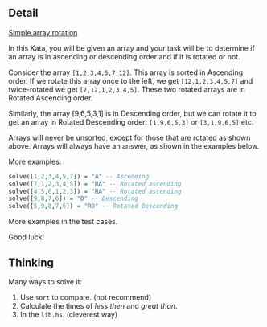 ## Detail

[Simple array rotation](https://www.codewars.com/kata/simple-array-rotation/train/haskell)

In this Kata, you will be given an array and your task will be to determine if an array is in ascending or descending order and if it is rotated or not.

Consider the array `[1,2,3,4,5,7,12]`. This array is sorted in Ascending order. If we rotate this array once to the left, we get `[12,1,2,3,4,5,7]` and twice-rotated we get `[7,12,1,2,3,4,5]`. These two rotated arrays are in Rotated Ascending order.

Similarly, the array [9,6,5,3,1] is in Descending order, but we can rotate it to get an array in Rotated Descending order: `[1,9,6,5,3]` or `[3,1,9,6,5]` etc.

Arrays will never be unsorted, except for those that are rotated as shown above. Arrays will always have an answer, as shown in the examples below.

More examples:

```haskell
solve([1,2,3,4,5,7]) = "A" -- Ascending
solve([7,1,2,3,4,5]) = "RA" -- Rotated ascending
solve([4,5,6,1,2,3]) = "RA" -- Rotated ascending
solve([9,8,7,6]) = "D" -- Descending
solve([5,9,8,7,6]) = "RD" -- Rotated Descending
```

More examples in the test cases.

Good luck!

## Thinking

Many ways to solve it:

1. Use `sort` to compare. (not recommend)
2. Calculate the times of *less then* and *great than*.
3. In the `lib.hs`. (cleverest way)